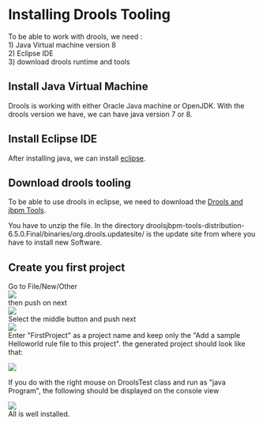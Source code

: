 # Installing Drools Tooling

To be able to work with drools, we need :  
1\) Java Virtual machine version 8  
2\) Eclipse IDE  
3\) download drools runtime and tools

## Install Java Virtual Machine

Drools is working with either Oracle Java machine or OpenJDK. With the drools version we have, we can have java version 7 or 8.

## Install Eclipse IDE

After installing java, we can install [eclipse](http://www.eclipse.org/downloads/packages/eclipse-ide-java-ee-developers/mars2).

## Download drools tooling

To be able to use drools in eclipse, we need to download the [Drools and jbpm Tools](http://download.jboss.org/drools/release/6.5.0.Final/droolsjbpm-integration-distribution-6.5.0.Final.zip).

You have to unzip the file. In the directory droolsjbpm-tools-distribution-6.5.0.Final/binaries/org.drools.updatesite/ is the update site from where you have to install new Software.

## Create you first project

Go to File/New/Other  
![](../overview/images/CreateProject_New.jpeg)  
then push on next  
![](drools/CreateProject_SelectContent.jpeg)  
Select the middle button and push next  
![](drools/CreateProject_enterName.jpeg)  
Enter "FirstProject" as a project name and keep only the "Add a sample Helloworld rule file to this project". the generated project should look like that:

![](drools/CreateNewProject_treeview.jpeg)

If you do with the right mouse on DroolsTest class and run as "java Program", the following should be displayed on the console view

![](drools/CreateProject_ConsoleOutput.jpeg)  
All is well installed.

